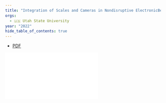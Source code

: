 ```yaml
---
title: "Integration of Scales and Cameras in Nondisruptive ElectronicBeehive Monitoring: On the Within-Day Relationship of HiveWeight and Traffic in Honeybee (Apis mellifera) Colonies in Langstroth Hives in Tucson, Arizona, USA"
orgs:
  - 🇺🇸 Utah State University
year: "2022"
hide_table_of_contents: true
---
```

- [PDF](pdfs/Integration_of_Scales_and_Cameras_in_Nondisruptive.pdf)

![](pdfs/Integration_of_Scales_and_Cameras_in_Nondisruptive.pdf)